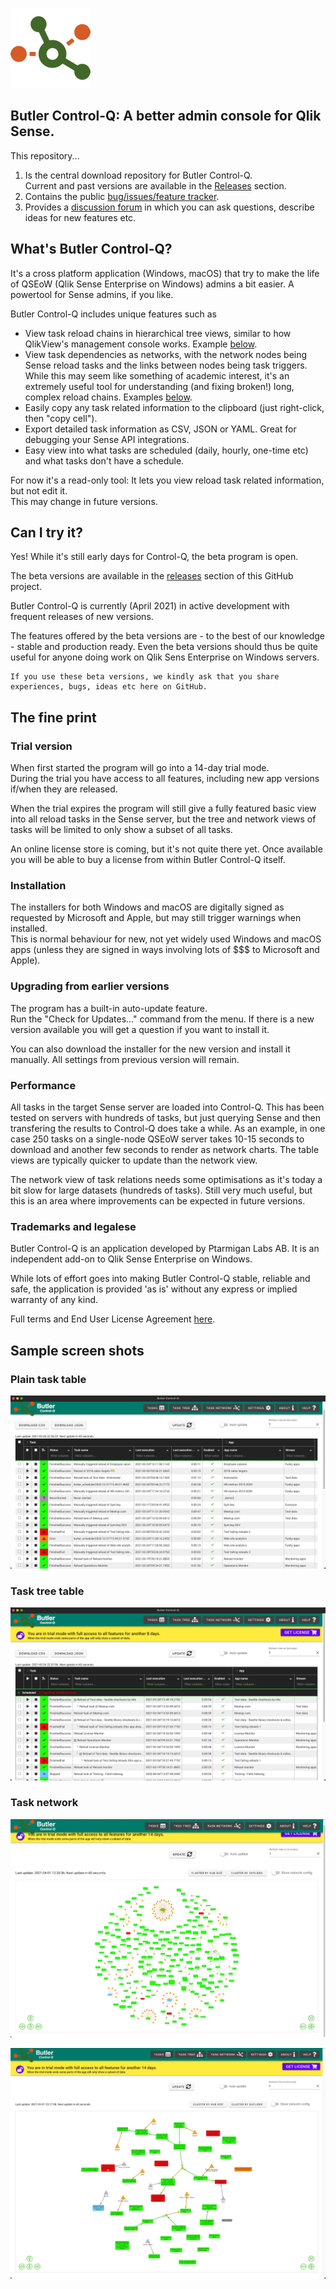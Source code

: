 ![butler-control-q-logo](./img/icon_128x128.png "Butler Control-Q logo")

## Butler Control-Q: A better admin console for Qlik Sense.

This repository...

1. Is the central download repository for Butler Control-Q.  
   Current and past versions are available in the [Releases](https://github.com/ptarmiganlabs/butler-control-q-public/releases) section.
2. Contains the public [bug/issues/feature tracker](https://github.com/ptarmiganlabs/butler-control-q-public/issues).
3. Provides a [discussion forum](https://github.com/ptarmiganlabs/butler-control-q-public/discussions) in which you can ask questions, describe ideas for new features etc.

## What's Butler Control-Q?

It's a cross platform application (Windows, macOS) that try to make the life of QSEoW (Qlik Sense Enterprise on Windows) admins a bit easier. 
A powertool for Sense admins, if you like.  

Butler Control-Q includes unique features such as

- View task reload chains in hierarchical tree views, similar to how QlikView's management console works. Example [below](#task-tree-table).
- View task dependencies as networks, with the network nodes being Sense reload tasks and the links between nodes being task triggers. While this may seem like something of academic interest, it's an extremely useful tool for understanding (and fixing broken!) long, complex reload chains. Examples [below](#task-network).
- Easily copy any task related information to the clipboard (just right-click, then "copy cell").
- Export detailed task information as CSV, JSON or YAML. Great for debugging your Sense API integrations.
- Easy view into what tasks are scheduled (daily, hourly, one-time etc) and what tasks don't have a schedule.

For now it's a read-only tool: It lets you view reload task related information, but not edit it.  
This may change in future versions.

## Can I try it?

Yes! While it's still early days for Control-Q, the beta program is open.

The beta versions are available in the [releases](https://github.com/ptarmiganlabs/butler-control-q-public/releases) section of this GitHub project.  

Butler Control-Q is currently (April 2021) in active development with frequent releases of new versions.  

The features offered by the beta versions are - to the best of our knowledge - stable and production ready. Even the beta versions should thus be quite useful for anyone doing work on Qlik Sens Enterprise on Windows servers.  

    If you use these beta versions, we kindly ask that you share experiences, bugs, ideas etc here on GitHub.

## The fine print

### Trial version

When first started the program will go into a 14-day trial mode.  
During the trial you have access to all features, including new app versions if/when they are released.

When the trial expires the program will still give a fully featured basic view into all reload tasks in the Sense server, but the tree and network views of tasks will be limited to only show a subset of all tasks.

An online license store is coming, but it's not quite there yet.
Once available you will be able to buy a license from within Butler Control-Q itself.

### Installation

The installers for both Windows and macOS are digitally signed as requested by Microsoft and Apple, but may still trigger warnings when installed.  
This is normal behaviour for new, not yet widely used Windows and macOS apps (unless they are signed in ways involving lots of $$$ to Microsoft and Apple).

### Upgrading from earlier versions

The program has a built-in auto-update feature.  
Run the "Check for Updates..." command from the menu. If there is a new version available you will get a question if you want to install it.

You can also download the installer for the new version and install it manually. All settings from previous version will remain.

### Performance

All tasks in the target Sense server are loaded into Control-Q. This has been tested on servers with hundreds of tasks, but just querying Sense and then transfering the results to Control-Q does take a while. As an example, in one case 250 tasks on a single-node QSEoW server takes 10-15 seconds to download and another few seconds to render as network charts. The table views are typically quicker to update than the network view.

The network view of task relations needs some optimisations as it's today a bit slow for large datasets (hundreds of tasks). Still very much useful, but this is an area where improvements can be expected in future versions.

### Trademarks and legalese

Butler Control-Q is an application developed by Ptarmigan Labs AB. It is an independent add-on to Qlik Sense Enterprise on Windows.

While lots of effort goes into making Butler Control-Q stable, reliable and safe, the application is provided 'as is' without any express or implied warranty of any kind.

Full terms and End User License Agreement [here](https://github.com/ptarmiganlabs/butler-control-q-public/blob/main/eula.md).

## Sample screen shots

### Plain task table

![butler-control-q-plain-task-table](./img/butler-control-q-plain-task-table.png "Butler Control-Q plain task table")

### Task tree table

![butler-control-q-tree-task-table](./img/butler-control-q-tree-task-table.png "Butler Control-Q tree task table")

### Task network

![butler-control-q-task-network](./img/butler-control-q-task-network-2.png "Butler Control-Q task network")

![butler-control-q-task-network](./img/butler-control-q-task-network-1.png "Butler Control-Q task network")
